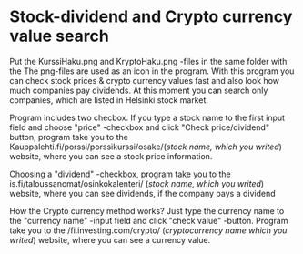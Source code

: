 # Stock-dividend and Crypto currency value search
Put the KurssiHaku.png and KryptoHaku.png -files in the same folder with the The png-files are used as an icon in the program.
With this program you can check stock prices & crypto currency values fast and also look how much companies
pay dividends. At this moment you can search only companies, which are listed in
Helsinki stock market.

Program includes two checbox. If you type a stock name to the first input field and choose "price" -checkbox and click
"Check price/dividend" button, program take you to the Kauppalehti.fi/porssi/porssikurssi/osake/(*stock name, which you writed*) website, where you can see a stock price information.

Choosing a "dividend" -checkbox, program take you to the is.fi/taloussanomat/osinkokalenteri/ (*stock name, which you writed*) website,
where you can see dividends, if the company pays a dividend

How the Crypto currency method works?
Just type the currency name to the "currency name" -input field and click "check value" -button.
Program take you to the /fi.investing.com/crypto/ (*cryptocurrency name which you writed*) website, where you can see a currency value.
